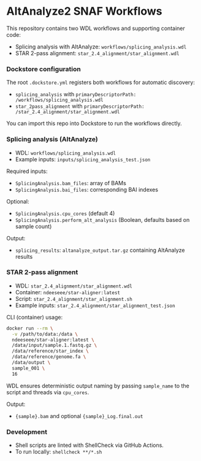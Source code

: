 # AltAnalyze2 SNAF Workflows

This repository contains two WDL workflows and supporting container code:

- Splicing analysis with AltAnalyze: `workflows/splicing_analysis.wdl`
- STAR 2-pass alignment: `star_2.4_alignment/star_alignment.wdl`

### Dockstore configuration

The root `.dockstore.yml` registers both workflows for automatic discovery:

- `splicing_analysis` with `primaryDescriptorPath: /workflows/splicing_analysis.wdl`
- `star_2pass_alignment` with `primaryDescriptorPath: /star_2.4_alignment/star_alignment.wdl`

You can import this repo into Dockstore to run the workflows directly.

### Splicing analysis (AltAnalyze)

- WDL: `workflows/splicing_analysis.wdl`
- Example inputs: `inputs/splicing_analysis_test.json`

Required inputs:
- `SplicingAnalysis.bam_files`: array of BAMs
- `SplicingAnalysis.bai_files`: corresponding BAI indexes

Optional:
- `SplicingAnalysis.cpu_cores` (default 4)
- `SplicingAnalysis.perform_alt_analysis` (Boolean, defaults based on sample count)

Output:
- `splicing_results`: `altanalyze_output.tar.gz` containing AltAnalyze results

### STAR 2-pass alignment

- WDL: `star_2.4_alignment/star_alignment.wdl`
- Container: `ndeeseee/star-aligner:latest`
- Script: `star_2.4_alignment/star_alignment.sh`
- Example inputs: `star_2.4_alignment/star_alignment_test.json`

CLI (container) usage:

```bash
docker run --rm \
  -v /path/to/data:/data \
  ndeeseee/star-aligner:latest \
  /data/input/sample.1.fastq.gz \
  /data/reference/star_index \
  /data/reference/genome.fa \
  /data/output \
  sample_001 \
  16
```

WDL ensures deterministic output naming by passing `sample_name` to the script and threads via `cpu_cores`.

Output:
- `{sample}.bam` and optional `{sample}_Log.final.out`

### Development

- Shell scripts are linted with ShellCheck via GitHub Actions.
- To run locally: `shellcheck **/*.sh`